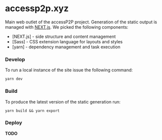 # accessp2p.xyz

Main web outlet of the accessP2P project. Generation of the static output is
managed with [NEXT.js](https://nextjs.org/). We picked the following
components:

* [NEXT.js] - side structure and content management
* [Sass] - CSS extension language for layouts and styles
* [yarn] - dependency management and task execution

### Develop

To run a local instance of the site issue the following command:

```
yarn dev
```

### Build

To produce the latest version of the static generation run:

```
yarn build && yarn export
```

### Deploy

**TODO**
